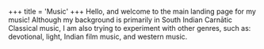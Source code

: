 +++
title = 'Music'
+++
Hello, and welcome to the main landing page for my music! Although my background is primarily
in South Indian Carnātic Classical music, I am also trying to experiment with other genres, such as: devotional,
light, Indian film music, and western music.

<!---Here is some of the music I have recorded (best enjoyed with headphones).

{{< rawhtml >}}
<figure>
  <figcaption>Shrī Saraswathi in Rāgā Ārabhi</figcaption>
  <audio controls src="/audio/ShreeSaraswati.flac"></audio>
</figure>
{{< /rawhtml >}}
--->
